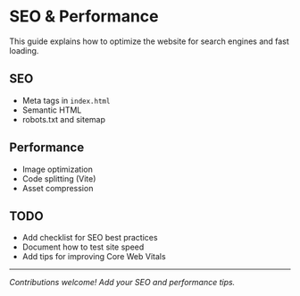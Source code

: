 # SEO & Performance

This guide explains how to optimize the website for search engines and fast loading.

## SEO
- Meta tags in `index.html`
- Semantic HTML
- robots.txt and sitemap

## Performance
- Image optimization
- Code splitting (Vite)
- Asset compression

## TODO
- Add checklist for SEO best practices
- Document how to test site speed
- Add tips for improving Core Web Vitals

---

*Contributions welcome! Add your SEO and performance tips.* 